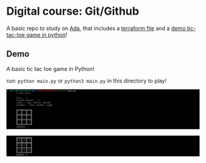 # Digital course: Git/Github
A basic repo to study on [Ada](https://ada.tech/), that includes a [terraform file](./terraform/main.tf) and a [demo tic-tac-toe game in python](./tictactoe/main.py)!

## Demo
A basic tic tac toe game in Python!

run: `python main.py` or `python3 main.py` in this directory to play!

![Tic tac toe, first turn snapshot](./imgs/turn1.png)

![Tic tac toe, a winner](./imgs/winner.png)
